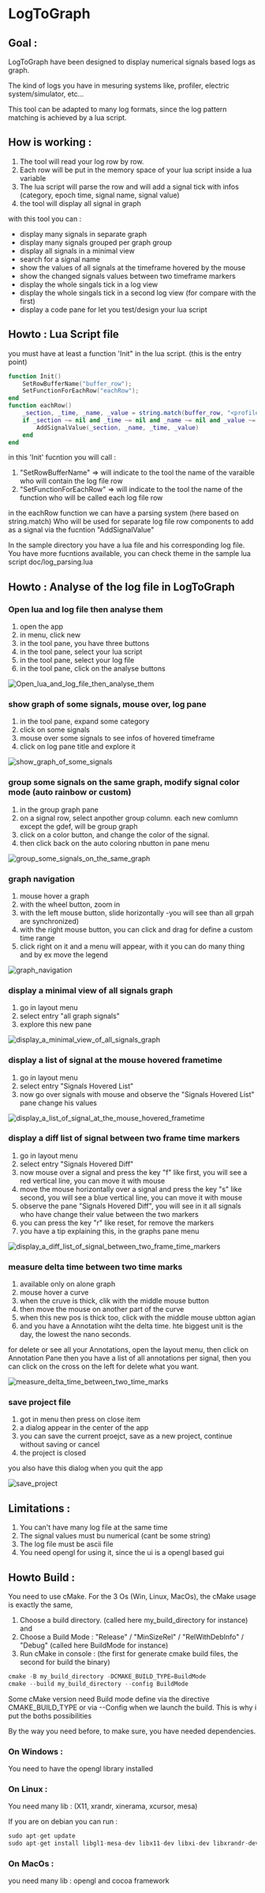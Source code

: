 # LogToGraph

## Goal :

LogToGraph have been designed to display numerical signals based logs as graph.

The kind of logs you have in mesuring systems like, profiler, electric system/simulator, etc...

This tool can be adapted to many log formats, since the log pattern matching is achieved by a lua script.

## How is working :

1) The tool will read your log row by row.
2) Each row will be put in the memory space of your lua script inside a lua variable
3) The lua script will parse the row and will add a signal tick with infos (category, epoch time, signal name, signal value)
4) the tool will display all signal in graph

with this tool you can :
 - display many signals in separate graph
 - display many signals grouped per graph group
 - display all signals in a minimal view
 - search for a signal name
 - show the values of all signals at the timeframe hovered by the mouse
 - show the changed signals values between two timeframe markers
 - display the whole singals tick in a log view
 - display the whole singals tick in a second log view (for compare with the first)
 - display a code pane for let you test/design your lua script
 
## Howto : Lua Script file

you must have at least a function 'Init" in the lua script. (this is the entry point)
```lua
function Init()
	SetRowBufferName("buffer_row");
	SetFunctionForEachRow("eachRow");
end
function eachRow()
	_section, _time, _name, _value = string.match(buffer_row, "<profiler section=\"(.*)\" epoch_time=\"(.*)\" name=\"(.*)\" render_time_ms=\"(.*)\">")
	if _section ~= nil and _time ~= nil and _name ~= nil and _value ~= nil then
		AddSignalValue(_section, _name, _time, _value)
	end
end
```

in this 'Init' fucntion you will call :

1) "SetRowBufferName" => will indicate to the tool the name of the varaible who will contain the log file row
2) "SetFunctionForEachRow" => will indicate to the tool the name of the function who will be called each log file row

in the eachRow function we can have a parsing system (here based on string.match)
Who will be used for separate log file row components to add as a signal via the fucntion "AddSignalValue"

In the sample directory you have a lua file and his corresponding log file.
You have more fucntions available, you can check theme in the sample lua script doc/log_parsing.lua 

## Howto : Analyse of the log file in LogToGraph

### Open lua and log file then analyse them

1) open the app
2) in menu, click new
3) in the tool pane, you have three buttons
4) in the tool pane, select your lua script
5) in the tool pane, select your log file
6) in the tool pane, click on the analyse buttons

![Open_lua_and_log_file_then_analyse_them](doc/gifs/Open_lua_and_log_file_then_analyse_them.gif)

### show graph of some signals, mouse over, log pane

1) in the tool pane, expand some category
2) click on some signals
3) mouse over some signals to see infos of hovered timeframe
4) click on log pane title and explore it

![show_graph_of_some_signals](doc/gifs/show_graph_of_some_signals.gif)

### group some signals on the same graph, modify signal color mode (auto rainbow or custom)

1) in the group graph pane
2) on a signal row, select anpother group column. 
   each new comlumn except the gdef, will be group graph
3) click on a color button, and change the color of the signal.
4) then click back on the auto coloring nbutton in pane menu

![group_some_signals_on_the_same_graph](doc/gifs/group_some_signals_on_the_same_graph.gif)

### graph navigation

1) mouse hover a graph
2) with the wheel button, zoom in
3) with the left mouse button, slide horizontally -you will see than all grpah are synchronized)
4) with the right mouse button, you can click and drag for define a custom time range
5) click right on it and a menu will appear, with it you can do many thing and by ex move the legend

![graph_navigation](doc/gifs/graph_navigation.gif)

### display a minimal view of all signals graph

1) go in layout menu
2) select entry "all graph signals"
3) explore this new pane

![display_a_minimal_view_of_all_signals_graph](doc/gifs/display_a_minimal_view_of_all_signals_graph.gif)

### display a list of signal at the mouse hovered frametime 

1) go in layout menu
2) select entry "Signals Hovered List"
3) now go over signals with mouse and observe the "Signals Hovered List" pane change his values

![display_a_list_of_signal_at_the_mouse_hovered_frametime](doc/gifs/display_a_list_of_signal_at_the_mouse_hovered_frametime.gif)

### display a diff list of signal between two frame time markers 

1) go in layout menu
2) select entry "Signals Hovered Diff"
3) now mouse over a signal and press the key "f" like first, you will see a red vertical line, you can move it with mouse
3) move the mouse horizontally over a signal and press the key "s" like second, you will see a blue vertical line, you can move it with mouse
4) observe the pane "Signals Hovered Diff", you will see in it all signals who have change their value between the two markers
5) you can press the key "r" like reset, for remove the markers
6) you have a tip explaining this, in the graphs pane menu

![display_a_diff_list_of_signal_between_two_frame_time_markers](doc/gifs/display_a_diff_list_of_signal_between_two_frame_time_markers.gif)

### measure delta time between two time marks

1) available only on alone graph
2) mouse hover a curve
3) when the cruve is thick, clik with the middle mouse button
4) then move the mouse on another part of the curve
5) when this new pos is thick too, click with the middle mouse ubtton agian
6) and you have a Annotation wiht the delta time. hte biggest unit is the day, the lowest the nano seconds.

for delete or see all your Annotations, open the layout menu, then click on Annotation Pane
then you have a list of all annotations per signal, then you can click on the cross on the left for delete what you want.

![measure_delta_time_between_two_time_marks](doc/gifs/measure_delta_time_between_two_time_marks.gif)

### save project file

1) got in menu then press on close item
2) a dialog appear in the center of the app
3) you can save the current proejct, save as a new project, continue without saving or cancel
4) the project is closed

you also have this dialog when you quit the app
  
![save_project](doc/gifs/save_project.gif)

## Limitations :

1) You can't have many log file at the same time
2) The signal values must bu numerical (cant be some string)
3) The log file must be ascii file
2) You need opengl for using it, since the ui is a opengl based gui

## Howto Build :

You need to use cMake.
For the 3 Os (Win, Linux, MacOs), the cMake usage is exactly the same, 

1) Choose a build directory. (called here my_build_directory for instance) and
2) Choose a Build Mode : "Release" / "MinSizeRel" / "RelWithDebInfo" / "Debug" (called here BuildMode for instance)
3) Run cMake in console : (the first for generate cmake build files, the second for build the binary)
```cpp
cmake -B my_build_directory -DCMAKE_BUILD_TYPE=BuildMode
cmake --build my_build_directory --config BuildMode
```

Some cMake version need Build mode define via the directive CMAKE_BUILD_TYPE or via --Config when we launch the build. 
This is why i put the boths possibilities

By the way you need before, to make sure, you have needed dependencies.

### On Windows :

You need to have the opengl library installed

### On Linux :

You need many lib : (X11, xrandr, xinerama, xcursor, mesa)

If you are on debian you can run :  

```cpp
sudo apt-get update 
sudo apt-get install libgl1-mesa-dev libx11-dev libxi-dev libxrandr-dev libxinerama-dev libxcursor-dev
```

### On MacOs :

you need many lib : opengl and cocoa framework
